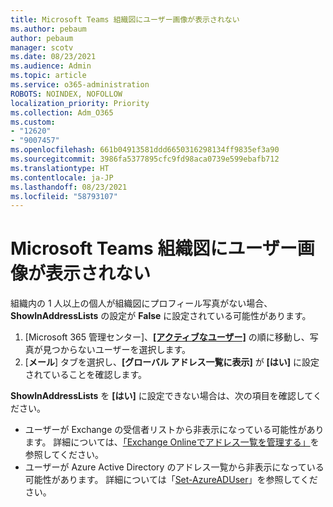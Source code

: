 ```yaml
---
title: Microsoft Teams 組織図にユーザー画像が表示されない
ms.author: pebaum
author: pebaum
manager: scotv
ms.date: 08/23/2021
ms.audience: Admin
ms.topic: article
ms.service: o365-administration
ROBOTS: NOINDEX, NOFOLLOW
localization_priority: Priority
ms.collection: Adm_O365
ms.custom:
- "12620"
- "9007457"
ms.openlocfilehash: 661b04913581ddd6650316298134ff9835ef3a90
ms.sourcegitcommit: 3986fa5377895cfc9fd98aca0739e599ebafb712
ms.translationtype: HT
ms.contentlocale: ja-JP
ms.lasthandoff: 08/23/2021
ms.locfileid: "58793107"
---
```

# <a name="user-picture-not-showing-in-microsoft-teams-organization-chart"></a>Microsoft Teams 組織図にユーザー画像が表示されない

組織内の 1 人以上の個人が組織図にプロフィール写真がない場合、**ShowInAddressLists** の設定が **False** に設定されている可能性があります。

1. [Microsoft 365 管理センター]、[**[アクティブなユーザー]**](https://admin.microsoft.com/Adminportal/Home?source=applauncher#/users) の順に移動し、写真が見つからないユーザーを選択します。 
1. [**メール**] タブを選択し、**[グローバル アドレス一覧に表示]** が **[はい]** に設定されていることを確認します。 

**ShowInAddressLists** を **[はい]** に設定できない場合は、次の項目を確認してください。

- ユーザーが Exchange の受信者リストから非表示になっている可能性があります。 詳細については、[「Exchange Onlineでアドレス一覧を管理する」](https://docs.microsoft.com/exchange/address-books/address-lists/manage-address-lists#use-the-eac-to-hide-recipients-from-address-lists)を参照してください。 
- ユーザーが Azure Active Directory のアドレス一覧から非表示になっている可能性があります。 詳細については「[Set-AzureADUser](https://docs.microsoft.com/powershell/module/azuread/set-azureaduser?view=azureadps-2.0)」を参照してください。 
